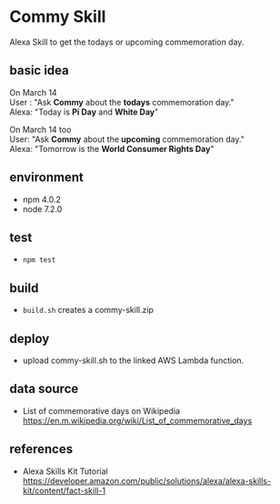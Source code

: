 # Commy Skill

Alexa Skill to get the todays or upcoming commemoration day.

## basic idea

On March 14<br/>
User : "Ask **Commy** about the **todays** commemoration day."<br/>
Alexa: "Today is **Pi Day** and **White Day**"

On March 14 too<br/>
User: "Ask **Commy** about the **upcoming** commemoration day."<br/>
Alexa:  "Tomorrow is the **World Consumer Rights Day**"

## environment
* npm 4.0.2
* node 7.2.0

## test
* `npm test`

## build
* `build.sh` creates a commy-skill.zip

## deploy
* upload commy-skill.sh to the linked AWS Lambda function.

## data source

* List of commemorative days on Wikipedia
https://en.m.wikipedia.org/wiki/List_of_commemorative_days

## references

* Alexa Skills Kit Tutorial
https://developer.amazon.com/public/solutions/alexa/alexa-skills-kit/content/fact-skill-1
